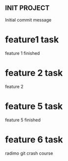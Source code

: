 ## INIT PROJECT ##

Initial commit message

# feature1 task
feature 1 finished

# feature 2 task
feature 2
# feature 5 task

feature 5 finished

# feature 6 task

radimo git crash course
